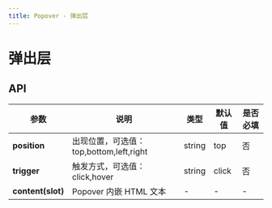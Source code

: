 ```yaml
---
title: Popover - 弹出层
---
```

# 弹出层

<ClientOnly>
<template>
<Container title="基础">
<template #list>
<mi-popover>
   <template slot="content">
        <div>hi 这是弹出层</div>
      </template>
      <mi-button>点我出现</mi-button>
</mi-popover>
</template>
<template #code>

  ```vue
<template>
    <mi-popover>
       <template slot="content"><div>hi 这是弹出层</div></template>
       <mi-button>点我出现</mi-button>
    </mi-popover>
</template>


  <script>
    import Popover from '../../src/components/popover/Popover.vue';
    import Button from '../../src/components/button/Button.vue';
    export default {
      components: {
      'mi-popover':Popover,
      'mi-button':Button,
      }
    };
  </script>
  ```
</template>
</Container>
</template>

<template>
<Container title="弹出方位">
<template #list>
<mi-popover>
   <template slot="content"><div>hi 这是弹出层</div></template>
   <mi-button>上方出现</mi-button>
</mi-popover>
<mi-popover position="bottom">
   <template slot="content"><div>hi 这是弹出层</div></template>
   <mi-button>下方出现</mi-button>
</mi-popover>
<mi-popover position="left">
   <template slot="content"><div>hi 这是弹出层</div></template>
   <mi-button>左边出现</mi-button>
</mi-popover>
<mi-popover position="right">
   <template slot="content"><div>hi 这是弹出层</div></template>
   <mi-button>右边出现</mi-button>
</mi-popover>
</template>
<template #code>

  ```vue
<template #list>
    <mi-popover>
       <template slot="content"><div>hi 这是弹出层</div></template>
       <mi-button>上方出现</mi-button>
    </mi-popover>
    <mi-popover position="bottom">
       <template slot="content"><div>hi 这是弹出层</div></template>
       <mi-button>下方出现</mi-button>
    </mi-popover>
    <mi-popover position="left">
       <template slot="content"><div>hi 这是弹出层</div></template>
       <mi-button>左边出现</mi-button>
    </mi-popover>
    <mi-popover position="right">
       <template slot="content"><div>hi 这是弹出层</div></template>
       <mi-button>右边出现</mi-button>
    </mi-popover>
</template>


  <script>
    import Popover from '../../src/components/popover/Popover.vue';
    import Button from '../../src/components/button/Button.vue';
    export default {
      components: {
      'mi-popover':Popover,
      'mi-button':Button,
      }
    };
  </script>
  ```
</template>
</Container>
</template>

<template>
<Container title="触发方式">
<template #list>
<mi-popover>
   <template slot="content">
        <div>hi 这是弹出层</div>
      </template>
      <mi-button>点击出现</mi-button>
</mi-popover>
<mi-popover trigger="hover">
   <template slot="content">
        <div>hi 这是弹出层</div>
      </template>
      <mi-button>hover出现</mi-button>
</mi-popover>
</template>
<template #code>

  ```vue
<template>
    <mi-popover>
       <template slot="content"><div>hi 这是弹出层</div></template>
       <mi-button>点击出现</mi-button>
    </mi-popover>
    <mi-popover trigger="hover">
       <template slot="content"><div>hi 这是弹出层</div></template>
       <mi-button>hover出现</mi-button>
    </mi-popover>
</template>


  <script>
    import Popover from '../../src/components/popover/Popover.vue';
    import Button from '../../src/components/button/Button.vue';
    export default {
      components: {
      'mi-popover':Popover,
      'mi-button':Button,
      }
    };
  </script>
  ```
</template>
</Container>
</template>

</ClientOnly>


<script>
  import Popover from '../../src/components/popover/Popover.vue';
  import Button from '../../src/components/button/Button.vue';
  export default {
    components: {
    'mi-popover':Popover,
    'mi-button':Button,
    }
  };
</script>

## API


|    参数      | 说明 | 类型 | 默认值 | 是否必填 |
| ----------   | ---  | ---- | ----- | ----|
| **position** | 出现位置，可选值：top,bottom,left,right  | string | top | 否 |
| **trigger** | 触发方式，可选值：click,hover  | string | click | 否 |          
| **content(slot)** | Popover 内嵌 HTML 文本  | - | - | - |



